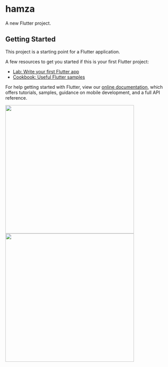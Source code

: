 # hamza

A new Flutter project.

## Getting Started

This project is a starting point for a Flutter application.

A few resources to get you started if this is your first Flutter project:

- [Lab: Write your first Flutter app](https://flutter.dev/docs/get-started/codelab)
- [Cookbook: Useful Flutter samples](https://flutter.dev/docs/cookbook)

For help getting started with Flutter, view our
[online documentation](https://flutter.dev/docs), which offers tutorials,
samples, guidance on mobile development, and a full API reference.



<p>
<img src="https://user-images.githubusercontent.com/65761533/107601196-ace64680-6c2e-11eb-9ac8-4fcbb4c12b4f.png" height="400">
  <img src="https://user-images.githubusercontent.com/65761533/107601046-38130c80-6c2e-11eb-82be-158900772c90.png" height="400">
</p>

